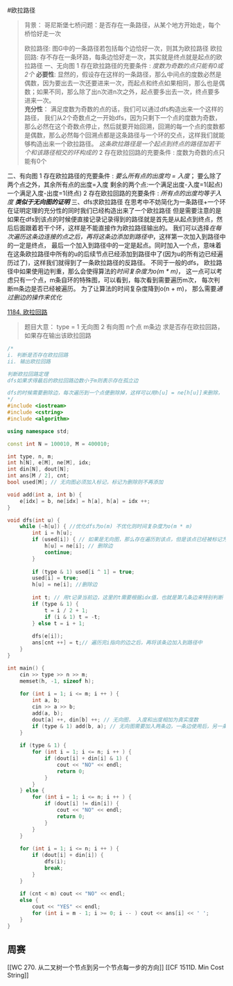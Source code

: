 #欧拉路径
>背景：
>	哥尼斯堡七桥问题：是否存在一条路径，从某个地方开始走，每个桥恰好走一次
>
>欧拉路径: 图G中的一条路径若包括每个边恰好一次，则其为欧拉路径
>欧拉回路: 存不存在一条环路，每条边恰好走一次，其实就是终点就是起点的欧拉路径
一、无向图
   1 存在欧拉路径的充要条件 : *度数为奇数的点只能有0或2个*
		**必要性**:
		显然的，假设存在这样的一条路径，那么中间点的度数必然是偶数，因为要出去一次还要进来一次，而起点和终点如果相同，那么也是偶数；如果不同，那么除了出n次进n次之外，起点要多出去一次，终点要多进来一次。			
		**充分性**：
		满足度数为奇数的点的话，我们可以通过dfs构造出来一个这样的路径，
		我们从2个奇数点之一开始dfs，因为只剩下一个点的度数为奇数，那么必然在这个奇数点停止，然后就要开始回溯，回溯的每一个点的度数都是偶数，那么必然每个回溯点都是这条路径与一个环的交点，这样我们就能够构造出来一个欧拉路径。
		*这条欧拉路径是一个起点到终点的路径加若干个和该路径相交的环构成的*
   2 存在欧拉回路的充要条件 : 度数为奇数的点只能有0个  
> 
二、有向图
   1 存在欧拉路径的充要条件 : *要么所有点的出度均 = 入度*；
                              要么除了两个点之外，其余所有点的出度=入度 剩余的两个点:一个满足出度-入度=1(起点) 一个满足入度-出度=1(终点)
   2 存在欧拉回路的充要条件 : *所有点的出度均等于入度*
   ***类似于无向图的证明***
三、dfs求欧拉路径
	在思考中不妨简化为一条路径+一个环
	在证明定理的充分性的同时我们已经构造出来了一个欧拉路径
	但是需要注意的是如果在dfs到该点的时候便直接记录记录得到的路径就是首先是从起点到终点，然后后面跟着若干个环，这样是不能直接作为欧拉路径输出的。
	我们可以选择*在每次遍历这条边连接的点之后，再将这条边添加到路径中*，这样第一次加入到路径中的一定是终点， 最后一个加入到路径中的一定是起点。同时加入一个点，意味着在这条欧拉路径中所有的u的后续节点已经添加到路径中了(因为u的所有边已经遍历过了)，这样我们就得到了一条欧拉路径的反路径。
	不同于一般的dfs， 欧拉路径中如果使用边判重，那么会使得算法的*时间复杂度为o(m * m)*， 这一点可以考虑只有一个点，m条自环的特殊图，可以看到，每次看到需要遍历m次， 每次判断m条边是否已经被遍历。
	为了让算法的时间复杂度降到o(n + m)， 那么需要*通过删边的操作来优化*
	
[1184. 欧拉回路](https://www.acwing.com/problem/content/description/1186/)
>题目大意：
>type = 1 无向图 2 有向图
>n个点
>m条边
>求是否存在欧拉回路，如果存在输出该欧拉回路

~~~c++
/*
i. 判断是否存在欧拉回路
ii. 输出欧拉回路

判断欧拉回路定理
dfs如果求得最后的欧拉回路边数小于m则表示存在孤立边

dfs的时候需要删除边，每次遍历到一个点便删除掉，这样可以用h[u] = ne[h[u]]来删除， 同时为了让后面删除的边影响前面删除的边，使用while(~h[u])而不用通常的遍历邻接表的for循环
*/
#include <iostream>
#include <cstring>
#include <algorithm>

using namespace std;

const int N = 100010, M = 400010; 

int type, n, m; 
int h[N], e[M], ne[M], idx;
int din[N], dout[N];
int ans[M / 2], cnt;
bool used[M]; // 无向图必须加入标记，标记为删除则不再添加

void add(int a, int b) {
    e[idx] = b, ne[idx] = h[a], h[a] = idx ++; 
}

void dfs(int u) {
    while (~h[u]) { //优化dfs为o(m) 不优化则时间复杂度为o(m * m)
        int i = h[u]; 
        if (used[i]) { // 如果是无向图，那么存在遍历到该点，但是该点已经被标记为删除
            h[u] = ne[i]; // 删除边
            continue;
        }
        
        if (type & 1) used[i ^ 1] = true;
        used[i] = true;
        h[u] = ne[i]; //删除边
        
        int t; // 用t记录当前边，这里的t需要根据idx值，也就是第几条边来特别判断
        if (type & 1) {
            t = i / 2 + 1;
            if (i & 1) t = -t; 
        } else t = i + 1; 
        
        dfs(e[i]); 
        ans[cnt ++] = t;// 遍历完i指向的边之后，再将该条边加入到路径中
    }
}

int main() {
    cin >> type >> n >> m; 
    memset(h, -1, sizeof h); 
    
    for (int i = 1; i <= m; i ++ ) {
        int a, b; 
        cin >> a >> b;
        add(a, b);
        dout[a] ++, din[b] ++; // 无向图， 入度和出度相加为真实度数
        if (type & 1) add(b, a); // 无向图需要加入两条边，一条边使用后，另一条边需要做标记
    }
    
    if (type & 1) {
        for (int i = 1; i <= n; i ++ ) {
            if (dout[i] + din[i] & 1) {
                cout << "NO" << endl;
                return 0; 
            }
        }
    } else {
        for (int i = 1; i <= n; i ++ ) {
            if (dout[i] != din[i]) {
                cout << "NO" << endl; 
                return 0; 
            }
        }
    }
    
    for (int i = 1; i <= n; i ++ ) {
        if (dout[i] + din[i]) {
            dfs(i);
            break; 
        } 
    }
    
    if (cnt < m) cout << "NO" << endl; 
    else {
        cout << "YES" << endl;
        for (int i = m - 1; i >= 0; i -- ) cout << ans[i] << ' ';
    }
}
~~~
## 周赛
[[WC 270. 从二叉树一个节点到另一个节点每一步的方向]]
[[CF 1511D. Min Cost String]]
